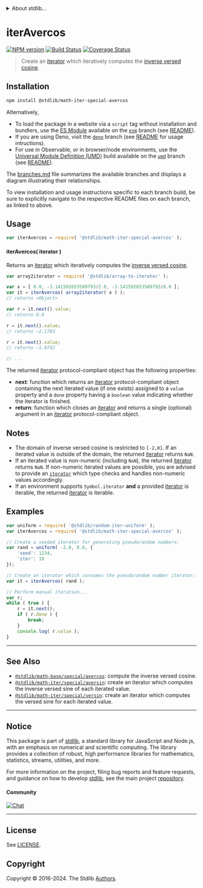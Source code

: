 <!--

@license Apache-2.0

Copyright (c) 2020 The Stdlib Authors.

Licensed under the Apache License, Version 2.0 (the "License");
you may not use this file except in compliance with the License.
You may obtain a copy of the License at

   http://www.apache.org/licenses/LICENSE-2.0

Unless required by applicable law or agreed to in writing, software
distributed under the License is distributed on an "AS IS" BASIS,
WITHOUT WARRANTIES OR CONDITIONS OF ANY KIND, either express or implied.
See the License for the specific language governing permissions and
limitations under the License.

-->


<details>
  <summary>
    About stdlib...
  </summary>
  <p>We believe in a future in which the web is a preferred environment for numerical computation. To help realize this future, we've built stdlib. stdlib is a standard library, with an emphasis on numerical and scientific computation, written in JavaScript (and C) for execution in browsers and in Node.js.</p>
  <p>The library is fully decomposable, being architected in such a way that you can swap out and mix and match APIs and functionality to cater to your exact preferences and use cases.</p>
  <p>When you use stdlib, you can be absolutely certain that you are using the most thorough, rigorous, well-written, studied, documented, tested, measured, and high-quality code out there.</p>
  <p>To join us in bringing numerical computing to the web, get started by checking us out on <a href="https://github.com/stdlib-js/stdlib">GitHub</a>, and please consider <a href="https://opencollective.com/stdlib">financially supporting stdlib</a>. We greatly appreciate your continued support!</p>
</details>

# iterAvercos

[![NPM version][npm-image]][npm-url] [![Build Status][test-image]][test-url] [![Coverage Status][coverage-image]][coverage-url] <!-- [![dependencies][dependencies-image]][dependencies-url] -->

> Create an [iterator][mdn-iterator-protocol] which iteratively computes the [inverse versed cosine][@stdlib/math/base/special/avercos].

<!-- Section to include introductory text. Make sure to keep an empty line after the intro `section` element and another before the `/section` close. -->

<section class="intro">

</section>

<!-- /.intro -->

<!-- Package usage documentation. -->

<section class="installation">

## Installation

```bash
npm install @stdlib/math-iter-special-avercos
```

Alternatively,

-   To load the package in a website via a `script` tag without installation and bundlers, use the [ES Module][es-module] available on the [`esm`][esm-url] branch (see [README][esm-readme]).
-   If you are using Deno, visit the [`deno`][deno-url] branch (see [README][deno-readme] for usage intructions).
-   For use in Observable, or in browser/node environments, use the [Universal Module Definition (UMD)][umd] build available on the [`umd`][umd-url] branch (see [README][umd-readme]).

The [branches.md][branches-url] file summarizes the available branches and displays a diagram illustrating their relationships.

To view installation and usage instructions specific to each branch build, be sure to explicitly navigate to the respective README files on each branch, as linked to above.

</section>

<section class="usage">

## Usage

```javascript
var iterAvercos = require( '@stdlib/math-iter-special-avercos' );
```

#### iterAvercos( iterator )

Returns an [iterator][mdn-iterator-protocol] which iteratively computes the [inverse versed cosine][@stdlib/math/base/special/avercos].

```javascript
var array2iterator = require( '@stdlib/array-to-iterator' );

var x = [ 0.0, -3.141592653589793/2.0, -3.141592653589793/6.0 ];
var it = iterAvercos( array2iterator( x ) );
// returns <Object>

var r = it.next().value;
// returns 0.0

r = it.next().value;
// returns ~2.1783

r = it.next().value;
// returns ~1.0742

// ...
```

The returned [iterator][mdn-iterator-protocol] protocol-compliant object has the following properties:

-   **next**: function which returns an [iterator][mdn-iterator-protocol] protocol-compliant object containing the next iterated value (if one exists) assigned to a `value` property and a `done` property having a `boolean` value indicating whether the iterator is finished.
-   **return**: function which closes an [iterator][mdn-iterator-protocol] and returns a single (optional) argument in an [iterator][mdn-iterator-protocol] protocol-compliant object.

</section>

<!-- /.usage -->

<!-- Package usage notes. Make sure to keep an empty line after the `section` element and another before the `/section` close. -->

<section class="notes">

## Notes

-   The domain of inverse versed cosine is restricted to `[-2,0]`. If an iterated value is outside of the domain, the returned [iterator][mdn-iterator-protocol] returns `NaN`.
-   If an iterated value is non-numeric (including `NaN`), the returned [iterator][mdn-iterator-protocol] returns `NaN`. If non-numeric iterated values are possible, you are advised to provide an [`iterator`][mdn-iterator-protocol] which type checks and handles non-numeric values accordingly.
-   If an environment supports `Symbol.iterator` **and** a provided [iterator][mdn-iterator-protocol] is iterable, the returned [iterator][mdn-iterator-protocol] is iterable.

</section>

<!-- /.notes -->

<!-- Package usage examples. -->

<section class="examples">

## Examples

<!-- eslint no-undef: "error" -->

```javascript
var uniform = require( '@stdlib/random-iter-uniform' );
var iterAvercos = require( '@stdlib/math-iter-special-avercos' );

// Create a seeded iterator for generating pseudorandom numbers:
var rand = uniform( -2.0, 0.0, {
    'seed': 1234,
    'iter': 10
});

// Create an iterator which consumes the pseudorandom number iterator:
var it = iterAvercos( rand );

// Perform manual iteration...
var r;
while ( true ) {
    r = it.next();
    if ( r.done ) {
        break;
    }
    console.log( r.value );
}
```

</section>

<!-- /.examples -->

<!-- Section to include cited references. If references are included, add a horizontal rule *before* the section. Make sure to keep an empty line after the `section` element and another before the `/section` close. -->

<section class="references">

</section>

<!-- /.references -->

<!-- Section for related `stdlib` packages. Do not manually edit this section, as it is automatically populated. -->

<section class="related">

* * *

## See Also

-   <span class="package-name">[`@stdlib/math-base/special/avercos`][@stdlib/math/base/special/avercos]</span><span class="delimiter">: </span><span class="description">compute the inverse versed cosine.</span>
-   <span class="package-name">[`@stdlib/math-iter/special/aversin`][@stdlib/math/iter/special/aversin]</span><span class="delimiter">: </span><span class="description">create an iterator which computes the inverse versed sine of each iterated value.</span>
-   <span class="package-name">[`@stdlib/math-iter/special/versin`][@stdlib/math/iter/special/versin]</span><span class="delimiter">: </span><span class="description">create an iterator which computes the versed sine for each iterated value.</span>

</section>

<!-- /.related -->

<!-- Section for all links. Make sure to keep an empty line after the `section` element and another before the `/section` close. -->


<section class="main-repo" >

* * *

## Notice

This package is part of [stdlib][stdlib], a standard library for JavaScript and Node.js, with an emphasis on numerical and scientific computing. The library provides a collection of robust, high performance libraries for mathematics, statistics, streams, utilities, and more.

For more information on the project, filing bug reports and feature requests, and guidance on how to develop [stdlib][stdlib], see the main project [repository][stdlib].

#### Community

[![Chat][chat-image]][chat-url]

---

## License

See [LICENSE][stdlib-license].


## Copyright

Copyright &copy; 2016-2024. The Stdlib [Authors][stdlib-authors].

</section>

<!-- /.stdlib -->

<!-- Section for all links. Make sure to keep an empty line after the `section` element and another before the `/section` close. -->

<section class="links">

[npm-image]: http://img.shields.io/npm/v/@stdlib/math-iter-special-avercos.svg
[npm-url]: https://npmjs.org/package/@stdlib/math-iter-special-avercos

[test-image]: https://github.com/stdlib-js/math-iter-special-avercos/actions/workflows/test.yml/badge.svg?branch=v0.2.1
[test-url]: https://github.com/stdlib-js/math-iter-special-avercos/actions/workflows/test.yml?query=branch:v0.2.1

[coverage-image]: https://img.shields.io/codecov/c/github/stdlib-js/math-iter-special-avercos/main.svg
[coverage-url]: https://codecov.io/github/stdlib-js/math-iter-special-avercos?branch=main

<!--

[dependencies-image]: https://img.shields.io/david/stdlib-js/math-iter-special-avercos.svg
[dependencies-url]: https://david-dm.org/stdlib-js/math-iter-special-avercos/main

-->

[chat-image]: https://img.shields.io/gitter/room/stdlib-js/stdlib.svg
[chat-url]: https://app.gitter.im/#/room/#stdlib-js_stdlib:gitter.im

[stdlib]: https://github.com/stdlib-js/stdlib

[stdlib-authors]: https://github.com/stdlib-js/stdlib/graphs/contributors

[umd]: https://github.com/umdjs/umd
[es-module]: https://developer.mozilla.org/en-US/docs/Web/JavaScript/Guide/Modules

[deno-url]: https://github.com/stdlib-js/math-iter-special-avercos/tree/deno
[deno-readme]: https://github.com/stdlib-js/math-iter-special-avercos/blob/deno/README.md
[umd-url]: https://github.com/stdlib-js/math-iter-special-avercos/tree/umd
[umd-readme]: https://github.com/stdlib-js/math-iter-special-avercos/blob/umd/README.md
[esm-url]: https://github.com/stdlib-js/math-iter-special-avercos/tree/esm
[esm-readme]: https://github.com/stdlib-js/math-iter-special-avercos/blob/esm/README.md
[branches-url]: https://github.com/stdlib-js/math-iter-special-avercos/blob/main/branches.md

[stdlib-license]: https://raw.githubusercontent.com/stdlib-js/math-iter-special-avercos/main/LICENSE

[mdn-iterator-protocol]: https://developer.mozilla.org/en-US/docs/Web/JavaScript/Reference/Iteration_protocols#The_iterator_protocol

<!-- <related-links> -->

[@stdlib/math/base/special/avercos]: https://github.com/stdlib-js/math-base-special-avercos

[@stdlib/math/iter/special/aversin]: https://github.com/stdlib-js/math-iter-special-aversin

[@stdlib/math/iter/special/versin]: https://github.com/stdlib-js/math-iter-special-versin

<!-- </related-links> -->

</section>

<!-- /.links -->
